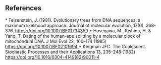 <h2>References</h2>
* Felsenstein, J. (1981). Evolutionary trees from DNA sequences: a maximum likelihood approach. Journal of molecular evolution, 17(6), 368-376. <a href="https://doi.org/10.1007/BF01734359">https://doi.org/10.1007/BF01734359</a>
* Hasegawa, M., Kishino, H. & Yano, T. Dating of the human-ape splitting by a molecular clock of mitochondrial DNA. J Mol Evol 22, 160–174 (1985) <a href="https://doi.org/10.1007/BF02101694">https://doi.org/10.1007/BF02101694</a>
* Kingman JFC. The Coalescent. Stochastic Processes and their Applications 13, 235–248 (1982) <a href="https://doi.org/10.1016/0304-4149(82)90011-4">https://doi.org/10.1016/0304-4149(82)90011-4</a>
